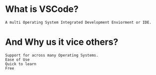 # What is VSCode? 
    A multi Operating System Integrated Development Enviorment or IDE.

# And Why us it vice others?
    Support for across many Operating Systems. 
    Ease of Use
    Quick to learn
    Free

